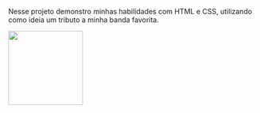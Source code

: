 <p>Nesse projeto demonstro minhas habilidades com HTML e CSS, utilizando como ideia um tributo a minha banda favorita.</p>
<div align=left>
  <img src="https://encrypted-tbn0.gstatic.com/images?q=tbn:ANd9GcRztaRjRJZH4peo41mJsyjxWWGKUkvvpF75Bg&s" width= "150px" />
</div>
